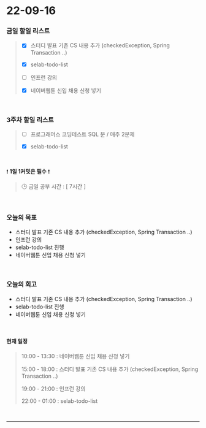 # 22-09-16
 ### 금일 할일 리스트
> - [x]  스터디 발표 기존 CS 내용 추가 (checkedException, Spring Transaction ..)
>
> - [x]  selab-todo-list
>
> - [ ]  인프런 강의
>
> - [x]  네이버웹툰 신입 채용 신청 넣기

<br/>

### 3주차 할일 리스트  

> - [ ]  프로그래머스 코딩테스트 SQL 문 / 매주 2문제  
>
> - [x]  selab-todo-list

<br/>

❗ **1일 1커밋은 필수** ❗
> 🕒 금일 공부 시간 :  [ 7시간 ]    
  
<br/>

### 오늘의 목표
- 스터디 발표 기존 CS 내용 추가 (checkedException, Spring Transaction ..)
- 인프런 강의
- selab-todo-list 진행
- 네이버웹툰 신입 채용 신청 넣기

<br>

### 오늘의 회고
- 스터디 발표 기존 CS 내용 추가 (checkedException, Spring Transaction ..)
- selab-todo-list 진행
- 네이버웹툰 신입 채용 신청 넣기

<br>

#### 현재 일정  
> 10:00 - 13:30 : 네이버웹툰 신입 채용 신청 넣기
>
> 15:00 - 18:00 : 스터디 발표 기존 CS 내용 추가 (checkedException, Spring Transaction ..)
>
> 19:00 - 21:00 : 인프런 강의
>
> 22:00 - 01:00 : selab-todo-list

<br/>

------------  